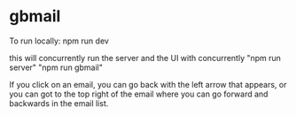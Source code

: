 # gbmail

To run locally:
npm run dev

this will concurrently run the server and the UI with concurrently "npm run server" "npm run gbmail"

If you click on an email, you can go back with the left arrow that appears, or you can got to the top right of the email where you can go forward and backwards in the email list.
